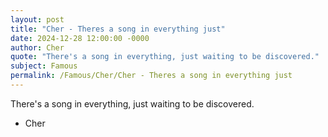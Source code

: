 ```yaml
---
layout: post
title: "Cher - Theres a song in everything just"
date: 2024-12-28 12:00:00 -0000
author: Cher
quote: "There's a song in everything, just waiting to be discovered."
subject: Famous
permalink: /Famous/Cher/Cher - Theres a song in everything just
---
```


There's a song in everything, just waiting to be discovered.

- Cher
